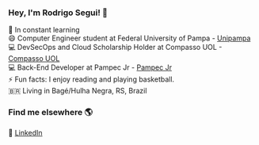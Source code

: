 
### Hey, I'm Rodrigo Segui! 👋

🔭 In constant learning <br>
😄  Computer Engineer student at Federal University of Pampa - [Unipampa](https://unipampa.edu.br/)<br>
💻 DevSecOps and Cloud Scholarship Holder at Compasso UOL - [Compasso UOL](https://compassouol.com/)<br>
💻 Back-End Developer at Pampec Jr - [Pampec Jr](https://pampecjr.com/)<br>
⚡ Fun facts: I enjoy reading and playing basketball. <br>
🇧🇷 Living in Bagé/Hulha Negra, RS, Brazil <br>

### Find me elsewhere 🌎

🚀 [LinkedIn](https://www.linkedin.com/in/rodrigoasegui/) <br>
